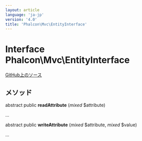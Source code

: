```yaml
---
layout: article
language: 'ja-jp'
version: '4.0'
title: 'Phalcon\Mvc\EntityInterface'
---
```


# Interface **Phalcon\Mvc\EntityInterface**

<a href="https://github.com/phalcon/cphalcon/tree/v4.0.0/phalcon/mvc/entityinterface.zep" class="btn btn-default btn-sm">GitHub上のソース</a>

## メソッド

abstract public **readAttribute** (*mixed* $attribute)

...

abstract public **writeAttribute** (*mixed* $attribute, *mixed* $value)

...